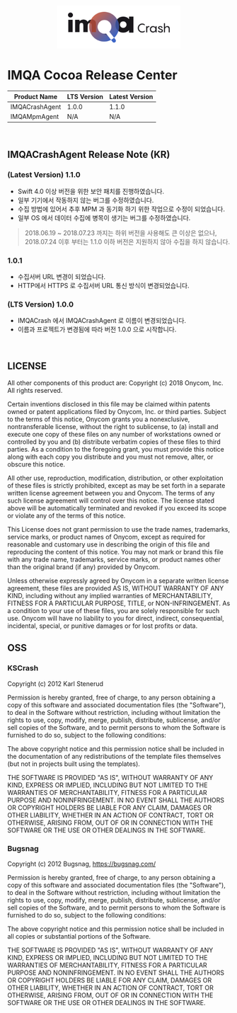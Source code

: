 <p align="center">
    <a href="https://sentry.io" target="_blank" align="center">
        <img src="/logo.png" width="280">
    </a>
  
</p>

# IMQA Cocoa Release Center


| Product Name   | LTS Version | Latest Version |
|----------------|-------------|----------------|
| IMQACrashAgent | 1.0.0       | 1.1.0          |
| IMQAMpmAgent   | N/A         | N/A            |

</br>


## IMQACrashAgent Release Note (KR)

### (Latest Version) 1.1.0 

- Swift 4.0 이상 버전을 위한 보안 패치를 진행하였습니다. 
- 일부 기기에서 작동하지 않는 버그를 수정하였습니다. 
- 수집 방법에 있어서 추후 MPM 과 동기화 하기 위한 작업으로 수정이 되었습니다. 
- 일부 OS 에서 데이터 수집에 병목이 생기는 버그를 수정하였습니다. 

> 2018.06.19 ~ 2018.07.23 까지는 하위 버전을 사용해도 큰 이상은 없으나, 
> 2018.07.24 이후 부터는 1.1.0 이하 버전은 지원하지 않아 수집을 하지 않습니다. 


### 1.0.1 

- 수집서버 URL 변경이 되었습니다. 
- HTTP에서 HTTPS 로 수집서버 URL 통신 방식이 변경되었습니다. 

### (LTS Version) 1.0.0

- IMQACrash 에서 IMQACrashAgent 로 이름이 변경되었습니다. 
- 이름과 프로젝트가 변경됨에 따라 버전 1.0.0 으로 시작합니다. 

</br>

## LICENSE

All other components of this product are: Copyright (c) 2018 Onycom, Inc. All rights reserved.

Certain inventions disclosed in this file may be claimed within patents owned or patent applications
filed by Onycom, Inc. or third parties. Subject to the terms of this notice, Onycom grants you
a nonexclusive, nontransferable license, without the right to sublicense, to (a) install and execute
one copy of these files on any number of workstations owned or controlled by you and (b) distribute
verbatim copies of these files to third parties. As a condition to the foregoing grant, you must
provide this notice along with each copy you distribute and you must not remove, alter, or obscure
this notice.

All other use, reproduction, modification, distribution, or other exploitation of these
files is strictly prohibited, except as may be set forth in a separate written license agreement
between you and Onycom. The terms of any such license agreement will control over this notice. The
license stated above will be automatically terminated and revoked if you exceed its scope or violate
any of the terms of this notice.

This License does not grant permission to use the trade names, trademarks, service marks, or product
names of Onycom, except as required for reasonable and customary use in describing the origin of
this file and reproducing the content of this notice. You may not mark or brand this file with any
trade name, trademarks, service marks, or product names other than the original brand (if any) provided
by Onycom.

Unless otherwise expressly agreed by Onycom in a separate written license agreement, these files
are provided AS IS, WITHOUT WARRANTY OF ANY KIND, including without any implied warranties of
MERCHANTABILITY, FITNESS FOR A PARTICULAR PURPOSE, TITLE, or NON-INFRINGEMENT. As a condition to your
use of these files, you are solely responsible for such use. Onycom will have no liability to you
for direct, indirect, consequential, incidental, special, or punitive damages or for lost profits or
data.

## OSS

### KSCrash 

Copyright (c) 2012 Karl Stenerud

Permission is hereby granted, free of charge, to any person obtaining a copy of this software and associated documentation files (the "Software"), to deal in the Software without restriction, including without limitation the rights to use, copy, modify, merge, publish, distribute, sublicense, and/or sell copies of the Software, and to permit persons to whom the Software is furnished to do so, subject to the following conditions:

The above copyright notice and this permission notice shall be included in the documentation of any redistributions of the template files themselves (but not in projects built using the templates).

THE SOFTWARE IS PROVIDED "AS IS", WITHOUT WARRANTY OF ANY KIND, EXPRESS OR IMPLIED, INCLUDING BUT NOT LIMITED TO THE WARRANTIES OF MERCHANTABILITY, FITNESS FOR A PARTICULAR PURPOSE AND NONINFRINGEMENT. IN NO EVENT SHALL THE AUTHORS OR COPYRIGHT HOLDERS BE LIABLE FOR ANY CLAIM, DAMAGES OR OTHER LIABILITY, WHETHER IN AN ACTION OF CONTRACT, TORT OR OTHERWISE, ARISING FROM, OUT OF OR IN CONNECTION WITH THE SOFTWARE OR THE USE OR OTHER DEALINGS IN THE SOFTWARE.

### Bugsnag 

Copyright (c) 2012 Bugsnag, https://bugsnag.com/

Permission is hereby granted, free of charge, to any person obtaining 
a copy of this software and associated documentation files (the "Software"), 
to deal in the Software without restriction, including without limitation 
the rights to use, copy, modify, merge, publish, distribute, sublicense, 
and/or sell copies of the Software, and to permit persons to whom the Software 
is furnished to do so, subject to the following conditions:

The above copyright notice and this permission notice shall be included in
 all copies or substantial portions of the Software.

THE SOFTWARE IS PROVIDED "AS IS", WITHOUT WARRANTY OF ANY KIND, EXPRESS OR
IMPLIED, INCLUDING BUT NOT LIMITED TO THE WARRANTIES OF MERCHANTABILITY, 
FITNESS FOR A PARTICULAR PURPOSE AND NONINFRINGEMENT. IN NO EVENT SHALL THE 
AUTHORS OR COPYRIGHT HOLDERS BE LIABLE FOR ANY CLAIM, DAMAGES OR OTHER 
LIABILITY, WHETHER IN AN ACTION OF CONTRACT, TORT OR OTHERWISE, ARISING FROM, 
OUT OF OR IN CONNECTION WITH THE SOFTWARE OR THE USE OR OTHER DEALINGS IN 
THE SOFTWARE.
